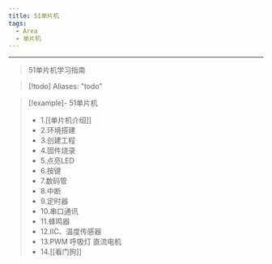 ```yaml
---
title: 51单片机
tags:
  - Area
  - 单片机
---
```


---

> 51单片机学习指南

> [!todo]
> Aliases: "todo"

> [!example]- 51单片机
>
> - 1.[[单片机介绍]]
> - 2.环境搭建
> - 3.创建工程
> - 4.固件烧录
> - 5.点亮LED
> - 6.按键
> - 7.数码管
> - 8.中断
> - 9.定时器
> - 10.串口通讯
> - 11.蜂鸣器
> - 12.IIC、温度传感器
> - 13.PWM 呼吸灯 直流电机
> - 14.[[看门狗]]